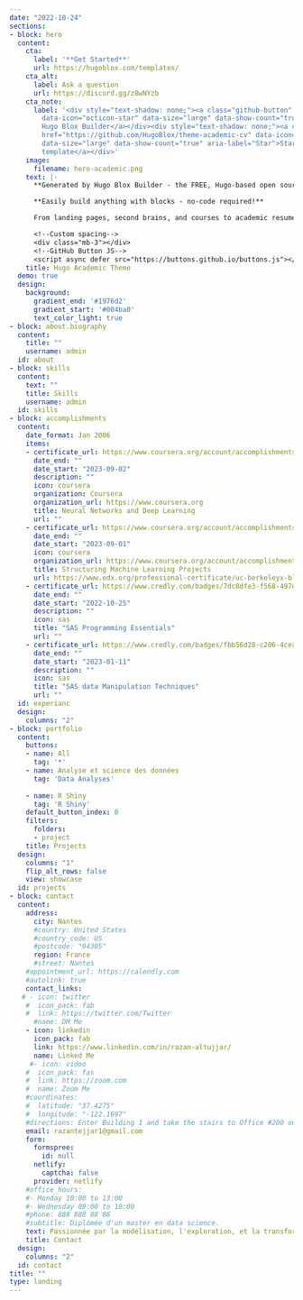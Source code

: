 ```yaml
---
date: "2022-10-24"
sections:
- block: hero
  content:
    cta:
      label: '**Get Started**'
      url: https://hugoblox.com/templates/
    cta_alt:
      label: Ask a question
      url: https://discord.gg/z8wNYzb
    cta_note:
      label: '<div style="text-shadow: none;"><a class="github-button" href="https://github.com/HugoBlox/hugo-blox-builder"
        data-icon="octicon-star" data-size="large" data-show-count="true" aria-label="Star">Star
        Hugo Blox Builder</a></div><div style="text-shadow: none;"><a class="github-button"
        href="https://github.com/HugoBlox/theme-academic-cv" data-icon="octicon-star"
        data-size="large" data-show-count="true" aria-label="Star">Star the Academic
        template</a></div>'
    image:
      filename: hero-academic.png
    text: |-
      **Generated by Hugo Blox Builder - the FREE, Hugo-based open source website builder trusted by 500,000+ sites.**

      **Easily build anything with blocks - no-code required!**

      From landing pages, second brains, and courses to academic resumés, conferences, and tech blogs.

      <!--Custom spacing-->
      <div class="mb-3"></div>
      <!--GitHub Button JS-->
      <script async defer src="https://buttons.github.io/buttons.js"></script>
    title: Hugo Academic Theme
  demo: true
  design:
    background:
      gradient_end: '#1976d2'
      gradient_start: '#004ba0'
      text_color_light: true
- block: about.biography
  content:
    title: ""
    username: admin
  id: about
- block: skills
  content:
    text: ""
    title: Skills
    username: admin
  id: skills
- block: accomplishments
  content:
    date_format: Jan 2006
    items:
    - certificate_url: https://www.coursera.org/account/accomplishments/certificate/3BAEVD4FLP4R?irgwc=1&utm_medium=partners&utm_source=impact&utm_campaign=357605&utm_content=b2c&irclickid=UvFxGSVfFxyIWbqWnxRHNSLaUkFSTo2JS1oVzE0
      date_end: ""
      date_start: "2023-09-02"
      description: ""
      icon: coursera
      organization: Coursera
      organization_url: https://www.coursera.org
      title: Neural Networks and Deep Learning
      url: ""
    - certificate_url: https://www.coursera.org/account/accomplishments/certificate/3UYJN43AEGKG
      date_end: ""
      date_start: "2023-09-01"
      icon: coursera
      organization_url: https://www.coursera.org/account/accomplishments/certificate/3UYJN43AEGKG
      title: Structuring Machine Learning Projects
      url: https://www.edx.org/professional-certificate/uc-berkeleyx-blockchain-fundamentals
    - certificate_url: https://www.credly.com/badges/7dc8dfe3-f568-497d-be1a-f14767a1a21b
      date_end: ""
      date_start: "2022-10-25"
      description: ""
      icon: sas
      title: "SAS Programming Essentials"
      url: ""
    - certificate_url: https://www.credly.com/badges/fbb56d28-c206-4cea-ae48-ce7420be1a82
      date_end: ""
      date_start: "2023-01-11"
      description: ""
      icon: sas
      title: "SAS data Manipulation Techniques"
      url: ""
  id: experianc
  design:
    columns: "2"
- block: portfolio
  content:
    buttons:
    - name: All
      tag: '*'
    - name: Analyse et science des données
      tag: 'Data Analyses'
    
    - name: R Shiny
      tag: 'R Shiny'
    default_button_index: 0
    filters:
      folders:
      - project
    title: Projects
  design:
    columns: "1"
    flip_alt_rows: false
    view: showcase
  id: projects
- block: contact
  content:
    address:
      city: Nantes
      #country: United States
      #country_code: US
      #postcode: "94305"
      region: France
      #street: Nantes
    #appointment_url: https://calendly.com
    #autolink: true
    contact_links:
   # - icon: twitter
    #  icon_pack: fab
    #  link: https://twitter.com/Twitter
      #name: DM Me
    - icon: linkedin
      icon_pack: fab
      link: https://www.linkedin.com/in/razan-altujjar/
      name: Linked Me
     #- icon: video
    #  icon_pack: fas
    #  link: https://zoom.com
    #  name: Zoom Me
    #coordinates:
    #  latitude: "37.4275"
    #  longitude: "-122.1697"
    #directions: Enter Building 1 and take the stairs to Office #200 on Floor 2
    email: razantejjar1@gmail.com
    form:
      formspree:
        id: null
      netlify:
        captcha: false
      provider: netlify
    #office_hours:
    #- Monday 10:00 to 13:00
    #- Wednesday 09:00 to 10:00
    #phone: 888 888 88 88
    #subtitle: Diplômée d'un master en data science.
    text: Passionnée par la modélisation, l'exploration, et la transformation des données. Je cherche un emploie qui me permet, d'aider à  extraire des informations utiles, prendre des décisions éclairées à partire des données.
    title: Contact
  design:
    columns: "2"
  id: contact
title: ""
type: landing
---
```


